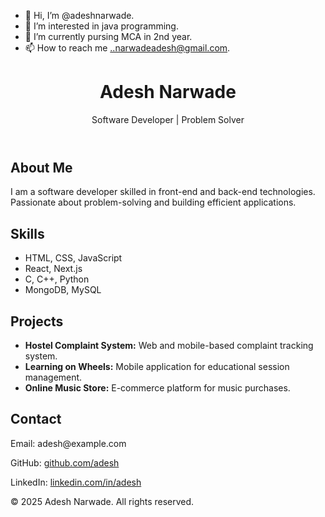 - 👋 Hi, I’m @adeshnarwade.
- 👀 I’m interested in java programming.
- 🌱 I’m currently pursing MCA  in 2nd year.
- 📫 How to reach me ..narwadeadesh@gmail.com.
<!---
adeshnarwade/adeshnarwade is a ✨ special ✨ repository because its `README.md` (this file) appears on your GitHub profile.
You can click the Preview link to take a look at your changes.
--->
<!DOCTYPE html>
<html lang="en">
<head>
    <meta charset="UTF-8">
    <meta name="viewport" content="width=device-width, initial-scale=1.0">
    
</head>
<body>
    <header>
        <h1>Adesh Narwade</h1>
        <p>Software Developer | Problem Solver</p>
    </header>
    <div class="container">
        <div class="section" id="about">
            <h2>About Me</h2>
            <p>I am a software developer skilled in front-end and back-end technologies. Passionate about problem-solving and building efficient applications.</p>
        </div>
        <div class="section" id="skills">
            <h2>Skills</h2>
            <ul>
                <li>HTML, CSS, JavaScript</li>
                <li>React, Next.js</li>
                <li>C, C++, Python</li>
                <li>MongoDB, MySQL</li>
            </ul>
        </div>
        <div class="section" id="projects">
            <h2>Projects</h2>
            <ul>
                <li><strong>Hostel Complaint System:</strong> Web and mobile-based complaint tracking system.</li>
                <li><strong>Learning on Wheels:</strong> Mobile application for educational session management.</li>
                <li><strong>Online Music Store:</strong> E-commerce platform for music purchases.</li>
            </ul>
        </div>
        <div class="section" id="contact">
            <h2>Contact</h2>
            <p>Email: adesh@example.com</p>
            <p>GitHub: <a href="https://github.com/adeshnarwade target="_blank">github.com/adesh</a></p>
            <p>LinkedIn: <a href="https://linkedin.com/in/adesh" target="_blank">linkedin.com/in/adesh</a></p>
        </div>
    </div>
    <footer>
        <p>&copy; 2025 Adesh Narwade. All rights reserved.</p>
    </footer>
</body>
</html>

